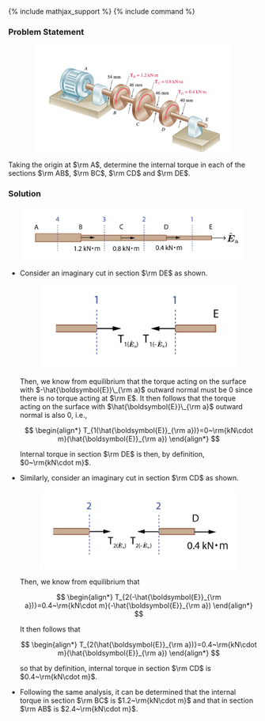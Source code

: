 
{% include mathjax_support %}
{% include command %}

### Problem Statement

<center>
<img src="SP8-fig.png" width="400">
</center>



Taking the origin at $\rm A$, determine the internal torque in each of the sections $\rm AB$, $\rm BC$, $\rm CD$ and $\rm DE$.



### Solution

<center>
<img src="SP8-fig-s1.png" width="450">
</center>

* Consider an imaginary cut in section $\rm DE$ as shown.

    <center>
    <img src="SP8-fig-s2.png" width="400">
    </center>

    Then, we know from equilibrium that the torque acting on the surface with $-\hat{\boldsymbol{E}}\_{\rm a}$ outward normal must be $0$ since there is no torque acting at $\rm E$. It then follows that the torque acting on the surface with $\hat{\boldsymbol{E}}\_{\rm a}$ outward normal is also $0$, i.e.,

    $$
    \begin{align*}
    T_{1(\hat{\boldsymbol{E}}_{\rm a})}=0~\rm{kN\cdot m}(\hat{\boldsymbol{E}}_{\rm a})
    \end{align*}
    $$

    Internal torque in section $\rm DE$ is then, by definition, $0~\rm{kN\cdot m}$.

* Similarly, consider an imaginary cut in section $\rm CD$ as shown.

    <center>
    <img src="SP8-fig-s3.png" width="400">
    </center>

    Then, we know from equilibrium that 

    $$
    \begin{align*}
    T_{2(-\hat{\boldsymbol{E}}_{\rm a})}=0.4~\rm{kN\cdot m}(-\hat{\boldsymbol{E}}_{\rm a})
    \end{align*}
    $$

    It then follows that

    $$
    \begin{align*}
    T_{2(\hat{\boldsymbol{E}}_{\rm a})}=0.4~\rm{kN\cdot m}(\hat{\boldsymbol{E}}_{\rm a})
    \end{align*}
    $$

    so that by definition, internal torque in section $\rm CD$ is $0.4~\rm{kN\cdot m}$.

* Following the same analysis, it can be determined that the internal torque in section $\rm BC$ is $1.2~\rm{kN\cdot m}$ and that in section $\rm AB$ is $2.4~\rm{kN\cdot m}$.


<!-- [Here](./WFiles/SP8.nb) is the MMA file for this problem. -->